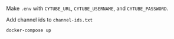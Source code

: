 Make `.env` with `CYTUBE_URL`, `CYTUBE_USERNAME`, and `CYTUBE_PASSWORD`.

Add channel ids to `channel-ids.txt`

`docker-compose up`